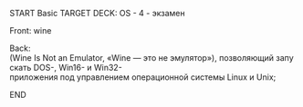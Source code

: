 START
Basic
TARGET DECK: OS - 4 - экзамен


Front: wine  

Back: (Wine Is Not an Emulator, «Wine — это не эмулятор»), позволяющий запускать DOS-, Win16- и Win32-приложения под управлением операционной системы Linux и Unix;
<!--ID: 1663427618371-->
END 